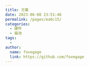 ```yaml
---
title: 方案
date: 2023-06-08 23:51:46
permalink: /pages/ea6c15/
categories:
  - 硬件
  - 猫池
tags:
  - 
author: 
  name: fovegage
  link: https://github.com/fovegage
---
```

